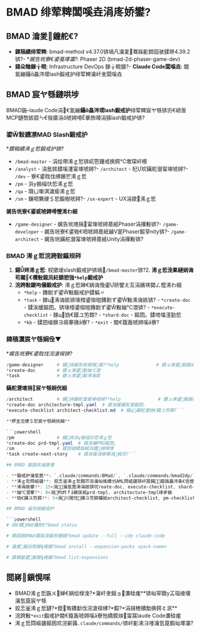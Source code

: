 ﻿# BMAD 绯荤粺闆嗘垚涓庝娇鐢?

## BMAD 瀹夎鐘舵€?

- **鏍稿績绯荤粺**: bmad-method v4.37.0锛堝凡瀹夎骞跺彲鍗囩骇鍒皏4.39.2锛?- \*_娓告垙寮€鍙戞墿灞?_: Phaser 2D (bmad-2d-phaser-game-dev)
- **鍏朵粬鎵╁睍**: Infrastructure DevOps 鎵╁睍鍖?- **Claude Code闆嗘垚**: 閫氳繃鑷畾涔塻lash鍛戒护绯荤粺瀹屽叏闆嗘垚

## BMAD 宸ヤ綔鏈哄埗

BMAD鍦–laude Code涓€氳繃**鑷畾涔塻lash鍛戒护**绯荤粺宸ヤ綔锛岃€岄潪MCP鏈嶅姟鍣ㄣ€傛瘡涓唬鐞嗗搴斾竴涓猻lash鍛戒护锛?

### 鍙敤鐨凚MAD Slash鍛戒护

\*_鏍稿績浠ｇ悊鍛戒护锛?_

- `/bmad-master` - 涓绘帶浠ｇ悊锛屼竾鑳戒换鍔℃墽琛屽櫒
- `/analyst` - 涓氬姟鍒嗘瀽甯堜唬鐞?- `/architect` - 杞欢鏋舵瀯甯堜唬鐞?- `/dev` - 寮€鍙戝伐绋嬪笀浠ｇ悊
- `/pm` - 浜у搧缁忕悊浠ｇ悊
- `/qa` - 璐ㄩ噺淇濊瘉浠ｇ悊
- `/sm` - 鏁呬簨绠＄悊鍛樹唬鐞?- `/ux-expert` - UX涓撳浠ｇ悊

**娓告垙寮€鍙戜唬鐞嗗懡浠わ細**

- `/game-designer` - 娓告垙璁捐甯堜唬鐞嗭紙Phaser涓撶敤锛?- `/game-developer` - 娓告垙寮€鍙戣€呬唬鐞嗭紙鏀寔Phaser鍜孶nity锛?- `/game-architect` - 娓告垙鏋舵瀯甯堜唬鐞嗭紙Unity涓撶敤锛?

### BMAD 浠ｇ悊浣跨敤鏂规硶

1. **鍚姩浠ｇ悊**: 杈撳叆slash鍛戒护锛堝`/bmad-master`锛?2. **浠ｇ悊浼氭縺娲诲苟闂€欑敤鎴凤紝鎻愬強`*help`鍛戒护**
2. **浣跨敤鍐呴儴鍛戒护**: 浠ｇ悊婵€娲诲悗鍙娇鐢ㄤ互涓嬪唴閮ㄥ懡浠わ細
   - `*help` - 鏄剧ず鍙敤鍛戒护鍒楄〃
   - `*task` - 鎵ц浠诲姟锛堟棤鍙傛暟鏄剧ず鍙敤浠诲姟锛? - `*create-doc` - 鍒涘缓鏂囨。锛堟棤鍙傛暟鏄剧ず鍙敤妯℃澘锛? - `*execute-checklist` - 鎵ц妫€鏌ユ竻鍗? - `*shard-doc` - 鏂囨。鍒嗙墖澶勭悊
   - `*kb` - 鍒囨崲鐭ヨ瘑搴撴ā寮? - `*exit` - 閫€鍑轰唬鐞嗘ā寮?

### 鍏稿瀷宸ヤ綔娴佺▼

\*_娓告垙寮€鍙戝伐浣滄祦锛?_

```powershell
/game-designer     # 鍚姩娓告垙璁捐甯?*help              # 鏌ョ湅鍙敤鍛戒护
*create-doc        # 鏌ョ湅鍙敤妯℃澘
*task              # 鏌ョ湅鍙敤浠诲姟
```

**鏋舵瀯璁捐宸ヤ綔娴侊細**

````powershell
/architect         # 鍚姩鏋舵瀯甯堜唬鐞?*help              # 鏌ョ湅鍙敤鍛戒护
*create-doc architecture-tmpl.yaml  # 鍒涘缓鏋舵瀯鏂囨。
*execute-checklist architect-checklist.md  # 鎵ц鏋舵瀯妫€鏌ユ竻鍗?```

**椤圭洰绠＄悊宸ヤ綔娴侊細**

```powershell
/pm                # 鍚姩浜у搧缁忕悊浠ｇ悊
*create-doc prd-tmpl.yaml  # 鍒涘缓PRD鏂囨。
/sm                # 鍒囨崲鍒版晠浜嬬鐞嗗憳
*task create-next-story    # 鍒涘缓涓嬩竴涓晠浜?```

## BMAD 鏂囦欢缁撴瀯

- **鍛戒护瀹氫箟**: `.claude/commands/BMad/`, `.claude/commands/bmad2dp/`, `.claude/commands/bmad2du/`
- **浠ｇ悊閰嶇疆**: 姣忎釜浠ｇ悊閮芥湁瀹屾暣鐨刌AML閰嶇疆锛屽寘鍚鑹插畾涔夈€佸懡浠ゅ拰渚濊禆
- **浠诲姟搴?*: 15+涓瀹氫箟浠诲姟锛坈reate-doc, execute-checklist, shard-doc绛夛級
- **妯℃澘搴?*: 8+涓枃妗ｆā鏉匡紙prd-tmpl, architecture-tmpl绛夛級
- **妫€鏌ユ竻鍗?*: 5+涓川閲忔鏌ユ竻鍗曪紙architect-checklist, pm-checklist绛夛級

## BMAD 缁存姢鍛戒护

```powershell
# 妫€鏌MAD鐘舵€?bmad status

# 鍗囩骇BMAD鍒版渶鏂扮増鏈?bmad update --full --ide claude-code

# 瀹夎鏂扮殑鎵╁睍鍖?bmad install --expansion-packs <pack-name>

# 鍒楀嚭鍙敤鎵╁睍鍖?bmad list:expansions
````

## 閲嶈鎻愰啋

- BMAD浠ｇ悊鍦ㄨ婵€娲绘椂浼?\*瀹屽叏鎺ョ瀵硅瘽\*\*锛屾寜鐓у叾瑙掕壊瀹氫箟宸ヤ綔
- 姣忎釜浠ｇ悊鏈?*鐙珛鐨勫伐浣滄祦绋?*鍜?\*涓撻棬鐨勪换鍔￠泦\*\*
- 浣跨敤`*exit`鍛戒护閫€鍑轰唬鐞嗘ā寮忚繑鍥炴甯窩laude Code瀵硅瘽
- 浠ｇ悊閰嶇疆鏂囦欢浣嶄簬`.claude/commands/`锛屽彲浠ヨ嚜瀹氫箟鍜屾墿灞?
